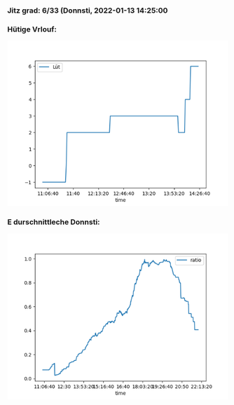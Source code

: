 ### Jitz grad: 6/33 (Donnsti, 2022-01-13 14:25:00

### Hütige Vrlouf:
![Graph](Today.png)

### E durschnittleche Donnsti:
![Graph](Donnsti.png)